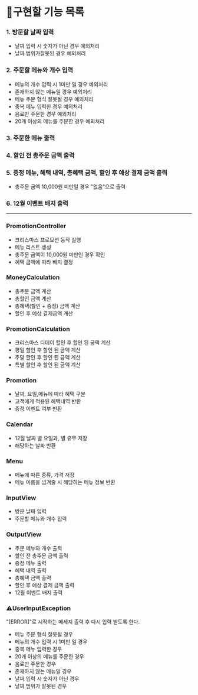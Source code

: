 # 📜구현할 기능 목록

### 1. 방문할 날짜 입력
* 날짜 입력 시 숫자가 아닌 경우 예외처리
* 날짜 범위가잘못된 경우 예외처리


### 2. 주문할 메뉴와 개수 입력
* 메뉴의 개수 입력 시 1미만 일 경우 예외처리
* 존재하지 않는 메뉴일 경우 예외처리
* 메뉴 주문 형식 잘못될 경우 예외처리
* 중복 메뉴 입력한 경우 예외처리
* 음료만 주문한 경우 예외처리
* 20개 이상의 메뉴를 주문한 경우 예외처리


### 3. 주문한 메뉴 출력


### 4. 할인 전 총주문 금액 출력


### 5. 증정 메뉴, 혜택 내역, 총혜택 금액, 할인 후 예상 결제 금액 출력
* 총주문 금액 10,000원 미만일 경우 "없음"으로 출력


### 6. 12월 이벤트 배지 출력

---

### PromotionController
* 크리스마스 프로모션 동작 실행
* 메뉴 리스트 생성
* 총주문 금액이 10,000원 미만인 경우 확인
* 혜택 금액에 따라 배지 결정


### MoneyCalculation
* 총주문 금액 계산
* 총할인 금액 계산
* 총혜택(할인 + 증정) 금액 계산
* 할인 후 예상 결제금액 계산


### PromotionCalculation
* 크리스마스 디데이 할인 후 할인 된 금액 계산
* 평일 할인 후 할인 된 금액 계산
* 주말 할인 후 할인 된 금액 계산
* 특별 할인 후 할인 된 금액 계산


### Promotion
* 날짜, 요일,메뉴에 따라 혜택 구분
* 고객에게 적용된 혜택내역 반환
* 증정 이벤트 여부 반환


### Calendar
* 12월 날짜 별 요일과, 별 유무 저장
* 해당하는 날짜 반환


### Menu
* 메뉴에 따른 종류, 가격 저장
* 메뉴 이름을 넘겨줄 시 해당하는 메뉴 정보 반환


### InputView
* 방문 날짜 입력
* 주문할 메뉴와 개수 입력


### OutputView
* 주문 메뉴와 개수 출력
* 할인 전 총주문 금액 출력
* 증정 메뉴 출력
* 혜택 내역 출력
* 총혜택 금액 출력
* 할인 후 예상 결제 금액 출력
* 12월 이벤트 배지 출력


### ⚠️UserInputException
"[ERROR]"로 시작하는 메세지 출력 후 다시 입력 받도록 한다.

* 메뉴 주문 형식 잘못될 경우
* 메뉴의 개수 입력 시 1미만 일 경우
* 중복 메뉴 입력한 경우
* 20개 이상의 메뉴를 주문한 경우
* 음료만 주문한 경우
* 존재하지 않는 메뉴일 경우
* 날짜 입력 시 숫자가 아닌 경우
* 날짜 범위가 잘못된 경우





